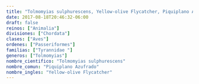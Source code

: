 ```yaml
---
title: "Tolmomyias sulphurescens, Yellow-olive Flycatcher, Piquiplano Azufrado"
date: 2017-08-18T20:46:32-06:00
draft: false
reinos: ["Animalia"]
divisiones: ["Chordata"]
clases: ["Aves"]
ordenes: ["Passeriformes"]
familias: ["Tyrannidae "]
generos: ["Tolmomyias"]
nombre_cientifico: "Tolmomyias sulphurescens"
nombre_comun: "Piquiplano Azufrado"
nombre_ingles: "Yellow-olive Flycatcher"
---
```

